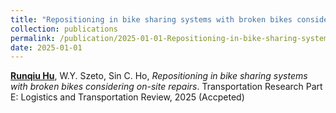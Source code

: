 ```yaml
---
title: "Repositioning in bike sharing systems with broken bikes considering on-site repairs"
collection: publications
permalink: /publication/2025-01-01-Repositioning-in-bike-sharing-systems-with-broken-bikes-considering-on-site-repairs
date: 2025-01-01
---
```

**<u>Runqiu Hu</u>**, W.Y. Szeto, Sin C. Ho, *Repositioning in bike sharing systems with broken bikes considering on-site repairs*. Transportation Research Part E: Logistics and Transportation Review, 2025 (Accpeted)
